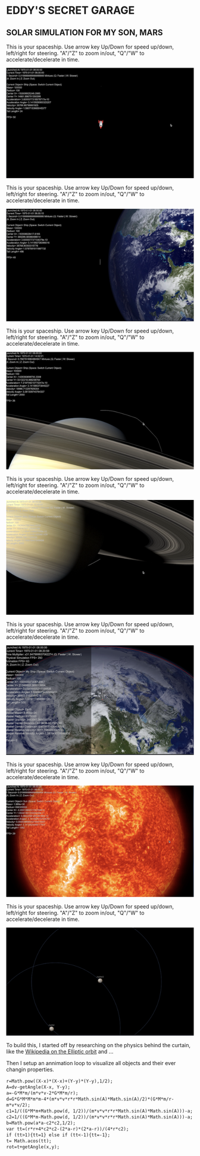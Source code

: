 # EDDY'S SECRET GARAGE

## SOLAR SIMULATION FOR MY SON, MARS

This is your spaceship. Use arrow key Up/Down for speed up/down, left/right for steering. "A"/"Z" to zoom in/out, "Q"/"W" to accelerate/decelerate in time. 

![img](img/solar/1.png)

This is your spaceship. Use arrow key Up/Down for speed up/down, left/right for steering. "A"/"Z" to zoom in/out, "Q"/"W" to accelerate/decelerate in time. 

![img](img/solar/2.png)

This is your spaceship. Use arrow key Up/Down for speed up/down, left/right for steering. "A"/"Z" to zoom in/out, "Q"/"W" to accelerate/decelerate in time. 

![img](img/solar/3.png)

This is your spaceship. Use arrow key Up/Down for speed up/down, left/right for steering. "A"/"Z" to zoom in/out, "Q"/"W" to accelerate/decelerate in time. 

![img](img/solar/4.png)

This is your spaceship. Use arrow key Up/Down for speed up/down, left/right for steering. "A"/"Z" to zoom in/out, "Q"/"W" to accelerate/decelerate in time. 

![img](img/solar/5.png)

This is your spaceship. Use arrow key Up/Down for speed up/down, left/right for steering. "A"/"Z" to zoom in/out, "Q"/"W" to accelerate/decelerate in time. 

![img](img/solar/6.png)

This is your spaceship. Use arrow key Up/Down for speed up/down, left/right for steering. "A"/"Z" to zoom in/out, "Q"/"W" to accelerate/decelerate in time. 

![img](img/solar/7.png)

To build this, I started off by researching on the physics behind the curtain, like the [Wikipedia on the Elliptic orbit](https://en.wikipedia.org/wiki/Elliptic_orbit) and ...

Then I setup an annimation loop to visualize all objects and their ever changin properties.

```
r=Math.pow((X-x)*(X-x)+(Y-y)*(Y-y),1/2);
A=dv-getAngle(X-x, Y-y);
a=-G*M*m/(m*v*v-2*G*M*m/r);
d=G*G*M*M*m*m-4*(m*v*v*r*r*Math.sin(A)*Math.sin(A)/2)*(G*M*m/r-m*v*v/2);
c1=1/((G*M*m+Math.pow(d, 1/2))/(m*v*v*r*r*Math.sin(A)*Math.sin(A)))-a;
c2=1/((G*M*m-Math.pow(d, 1/2))/(m*v*v*r*r*Math.sin(A)*Math.sin(A)))-a;
b=Math.pow(a*a-c2*c2,1/2);
var tt=(r*r+4*c2*c2-(2*a-r)*(2*a-r))/(4*r*c2);
if (tt>1){tt=1} else if (tt<-1){tt=-1};
t= Math.acos(tt);
rot=t+getAngle(x,y);
```
